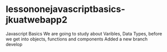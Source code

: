 # lessononejavascriptbasics-jkuatwebapp2

Javascript Basics
We are going to study about Varibles, Data Types, before we get into objects, functions and components
Added a new branch develop
